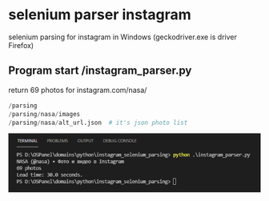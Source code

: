 # selenium parser instagram
selenium parsing for instagram in Windows (geckodriver.exe is driver Firefox)

## Program start /instagram_parser.py
return 69 photos for instagram.com/nasa/

```python
/parsing
/parsing/nasa/images
/parsing/nasa/alt_url.json  # it's json photo list
```

![69 photos](https://github.com/otolaa/instagram_selenium_parsing/blob/master/img/return.jpg "69 photos")

